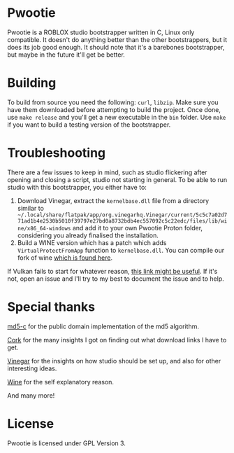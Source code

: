 # Pwootie
Pwootie is a ROBLOX studio bootstrapper written in C, Linux only compatible. It doesn't do anything better than the other bootstrappers, but it does its job good enough. It should note that it's a barebones bootstrapper, but maybe in the future it'll get be better.

# Building
To build from source you need the following: `curl`, `libzip`. Make sure you have them downloaded before attempting to build the project. Once done, use `make release` and you'll get a new executable in the `bin` folder. Use `make` if you want to build a testing version of the bootstrapper.

# Troubleshooting
There are a few issues to keep in mind, such as studio flickering after opening and closing a script, studio not starting in general. To be able to run studio with this bootstrapper, you either have to:
1. Download Vinegar, extract the `kernelbase.dll` file from a directory similar to ` ~/.local/share/flatpak/app/org.vinegarhq.Vinegar/current/5c5c7a02d771ad1b4e2530b5010f39797e27bd0a8732bdb4ec557092c5c22edc/files/lib/wine/x86_64-windows` and add it to your own Pwootie Proton folder, considering you already finalised the installation.
2. Build a WINE version which has a patch which adds `VirtualProtectFromApp` function to `kernelbase.dll`. You can compile our fork of wine [which is found here](https://github.com/SuperPuiu/pwootie-wine).

If Vulkan fails to start for whatever reason, [this link might be useful](https://bbs.archlinux.org/viewtopic.php?id=301979). If it's not, open an issue and I'll try to my best to document the issue and to help.

# Special thanks
[md5-c](https://github.com/Zunawe/md5-c) for the public domain implementation of the md5 algorithm.

[Cork](https://github.com/CorkHQ/Cork) for the many insights I got on finding out what download links I have to get.

[Vinegar](https://github.com/vinegarhq/vinegar) for the insights on how studio should be set up, and also for other interesting ideas.

[Wine](https://appdb.winehq.org/) for the self explanatory reason.

And many more!

# License
Pwootie is licensed under GPL Version 3.
